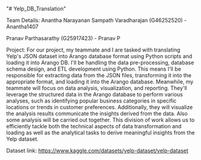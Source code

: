 "# Yelp_DB_Translation" 

Team Details:
Anantha Narayanan Sampath Varadharajan (G46252520) - Anantha1407

Pranav Parthasarathy (G25917423) - Pranav P

Project:
For our project, my teammate and I are tasked with translating Yelp's JSON dataset into 
Arango database format using Python scripts and loading it into Arango DB. I'll be 
handling the data pre-processing, database schema design, and ETL development 
using Python. This means I'll be responsible for extracting data from the JSON files, 
transforming it into the appropriate format, and loading it into the Arango database.
Meanwhile, my teammate will focus on data analysis, visualization, and reporting. 
They'll leverage the structured data in the Arango database to perform various analyses, 
such as identifying popular business categories in specific locations or trends in 
customer preferences. Additionally, they will visualize the analysis results 
communicate the insights derived from the data. Also some analysis will be carried out 
together.
This division of work allows us to efficiently tackle both the technical aspects of data 
transformation and loading as well as the analytical tasks to derive meaningful insights 
from the Yelp dataset.

Dataset link: https://www.kaggle.com/datasets/yelp-dataset/yelp-dataset
